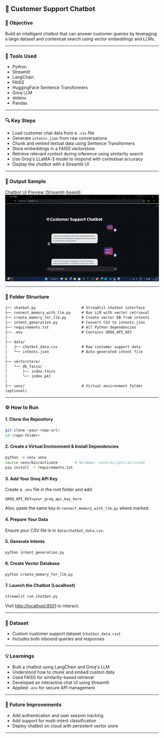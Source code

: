 ## 🤖 Customer Support Chatbot

### 🚀 Objective  
Build an intelligent chatbot that can answer customer queries by leveraging a large dataset and contextual search using vector embeddings and LLMs.

---

### 🧰 Tools Used  
- Python  
- Streamlit  
- LangChain  
- FAISS  
- HuggingFace Sentence Transformers  
- Groq LLM  
- dotenv  
- Pandas

---

### 🔍 Key Steps  
- Load customer chat data from a `.csv` file  
- Generate `intents.json` from raw conversations  
- Chunk and embed textual data using Sentence Transformers  
- Store embeddings in a FAISS vectorstore  
- Retrieve relevant context during inference using similarity search  
- Use Groq's LLaMA-3 model to respond with contextual accuracy  
- Display the chatbot with a Streamlit UI

---

### 💬 Output Sample  
Chatbot UI Preview (Streamlit-based):  
![Chatbot UI](FUTURE_ML_03/chatbot_ui.png)

---

### 📁 Folder Structure

```plaintext
├── chatbot.py                     # Streamlit chatbot interface
├── connect_memory_with_llm.py     # Run LLM with vector retrieval
├── create_memory_for_llm.py       # Create vector DB from intents
├── intent_generation.py           # Convert CSV to intents.json
├── requirements.txt               # All Python dependencies
├── .env                           # Contains GROQ_API_KEY
│
├── data/
│   ├── chatbot_data.csv           # Raw customer support data
│   └── intents.json               # Auto-generated intent file
│
├── vectorstore/
│   └── db_faiss/
│       ├── index.faiss
│       └── index.pkl
│
├── venv/                          # Virtual environment folder (optional)
```

---

### ⚙️ How to Run

#### 1. Clone the Repository

```bash
git clone <your-repo-url>
cd <repo-folder>
```

#### 2. Create a Virtual Environment & Install Dependencies

```bash
python -m venv venv
source venv/bin/activate        # Windows: venv\Scripts\activate
pip install -r requirements.txt
```

#### 3. Add Your Groq API Key  
Create a `.env` file in the root folder and add:

```
GROQ_API_KEY=your_groq_api_key_here
```

Also, paste the same key in `connect_memory_with_llm.py` where marked.

#### 4. Prepare Your Data  
Ensure your CSV file is in `data/chatbot_data.csv`.

#### 5. Generate Intents

```bash
python intent_generation.py
```

#### 6. Create Vector Database

```bash
python create_memory_for_llm.py
```

#### 7. Launch the Chatbot (Localhost)

```bash
streamlit run chatbot.py
```

Visit [http://localhost:8501](http://localhost:8501) to interact.

---

### 📎 Dataset  
- Custom customer support dataset (`chatbot_data.csv`)
- Includes both inbound queries and responses

---

### 💡 Learnings  
- Built a chatbot using LangChain and Groq's LLM  
- Understood how to chunk and embed custom data  
- Used FAISS for similarity-based retrieval  
- Developed an interactive chat UI using Streamlit  
- Applied `.env` for secure API management  

---

### 🧠 Future Improvements  
- Add authentication and user session tracking  
- Add support for multi-intent classification  
- Deploy chatbot on cloud with persistent vector store

---
